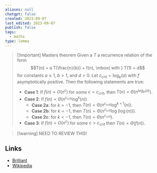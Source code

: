 ```yaml
---
aliases: null
chatgpt: false
created: 2023-09-07
last_edited: 2023-09-07
publish: false
tags:
  - maths
type: lemma
---
```

>[!important] Masters theorem
>Given a $T$ a recurrence relation of the form
>$$T(n) = a T(\frac{n}{b}) + f(n), \mbox{ with } T(1) = d$$
>for constants $a \geq 1$, $b > 1$, and $d > 0$. Let $c_{crit} = \log_b(a)$ with $f$ asymptotically positive. Then the following statements are true:
> - **Case 1**: If $f(n) = O(n^{c})$ for some $c < c_{crit}$, then $T(n) = \Theta(n^{\log_b(a)})$.
> - **Case 2**: If $f(n) = \Theta(n^{c_{crit}}\log^k(n))$
> 	- **Case 2a**: for $k > -1$, then $T(n) = \Theta(n^{c_{crit}}\log^{k+1}(n))$.
> 	- **Case 2b**: for $k = -1$, then $T(n) = \Theta(n^{c_{crit}}\log(\log(n)))$.
> 	- **Case 2c**: for $k < -1$, then $T(n) = \Theta(n^{c_{crit}})$.
> - **Case 3**: If $f(n) = \Omega(n^{c})$ for some $c > c_{crit}$ then $T(n) = \Theta(f(n))$.

> [!warning] NEED TO REVIEW THIS!


## Links

- [Brilliant](https://brilliant.org/wiki/master-theorem/)
- [Wikipedia](https://en.wikipedia.org/wiki/Master_theorem_(analysis_of_algorithms))
